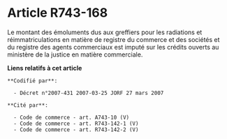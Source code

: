# Article R743-168

Le montant des émoluments dus aux greffiers pour les radiations et réimmatriculations en matière de registre du commerce et
des sociétés et du registre des agents commerciaux est imputé sur les crédits ouverts au ministère de la justice en matière
commerciale.

**Liens relatifs à cet article**

	**Codifié par**:

	  - Décret n°2007-431 2007-03-25 JORF 27 mars 2007

	**Cité par**:

	  - Code de commerce - art. A743-10 (V)
	  - Code de commerce - art. R743-142-1 (V)
	  - Code de commerce - art. R743-142-2 (V)
